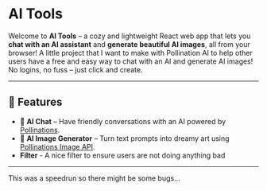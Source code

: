 # AI Tools

Welcome to **AI Tools** – a cozy and lightweight React web app that lets you **chat with an AI assistant** and **generate beautiful AI images**, all from your browser! A little project that I want to make with Pollination AI to help other users have a free and easy way to chat with an AI and generate AI images!
No logins, no fuss – just click and create.

---

## 🧠 Features

- 💬 **AI Chat** – Have friendly conversations with an AI powered by [Pollinations](https://text.pollinations.ai/).
- 🎨 **AI Image Generator** – Turn text prompts into dreamy art using [Pollinations Image API](https://image.pollinations.ai/).
- **Filter** - A nice filter to ensure users are not doing anything bad

---

This was a speedrun so there might be some bugs...